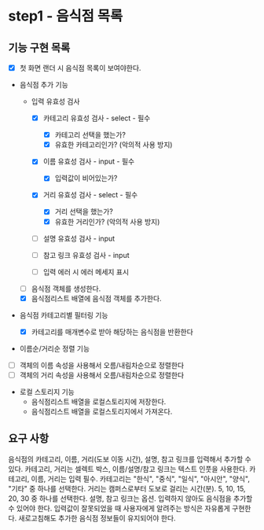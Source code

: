 # step1 - 음식점 목록

## 기능 구현 목록

- [x] 첫 화면 랜더 시 음식점 목록이 보여야한다.

- 음식점 추가 기능

  - 입력 유효성 검사

    - [x] 카테고리 유효성 검사 - select - 필수

      - [x] 카테고리 선택을 했는가?
      - [x] 유효한 카테고리인가? (악의적 사용 방지)

    - [x] 이름 유효성 검사 - input - 필수

      - [x] 입력값이 비어있는가?

    - [x] 거리 유효성 검사 - select - 필수

      - [x] 거리 선택을 했는가?
      - [x] 유효한 거리인가? (악의적 사용 방지)

    - [ ] 설명 유효성 검사 - input

    - [ ] 참고 링크 유효성 검사 - input

    - [ ] 입력 에러 시 에러 메세지 표시

  - [ ] 음식점 객체를 생성한다.
  - [x] 음식점리스트 배열에 음식점 객체를 추가한다.

- 음식점 카테고리별 필터링 기능

  - [x] 카테고리를 매개변수로 받아 해당하는 음식점을 반환한다

- 이름순/거리순 정렬 기능
- [ ] 객체의 이름 속성을 사용해서 오름/내림차순으로 정렬한다
- [ ] 객체의 거리 속성을 사용해서 오름/내림차순으로 정렬한다

- 로컬 스토리지 기능
  - 음식점리스트 배열을 로컬스토리지에 저장한다.
  - 음식점리스트 배열을 로컬스토리지에서 가져온다.

## 요구 사항

음식점의 카테고리, 이름, 거리(도보 이동 시간), 설명, 참고 링크를 입력해서 추가할 수 있다.
카테고리, 거리는 셀렉트 박스, 이름/설명/참고 링크는 텍스트 인풋을 사용한다.
카테고리, 이름, 거리는 입력 필수.
카테고리는 "한식", "중식", "일식", "아시안", "양식", "기타" 중 하나를 선택한다.
거리는 캠퍼스로부터 도보로 걸리는 시간(분). 5, 10, 15, 20, 30 중 하나를 선택한다.
설명, 참고 링크는 옵션. 입력하지 않아도 음식점을 추가할 수 있어야 한다.
입력값이 잘못되었을 때 사용자에게 알려주는 방식은 자유롭게 구현한다.
새로고침해도 추가한 음식점 정보들이 유지되어야 한다.
